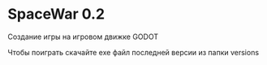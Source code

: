 # SpaceWar 0.2
Создание игры на игровом движке GODOT

Чтобы поиграть скачайте exe файл последней версии из папки versions
